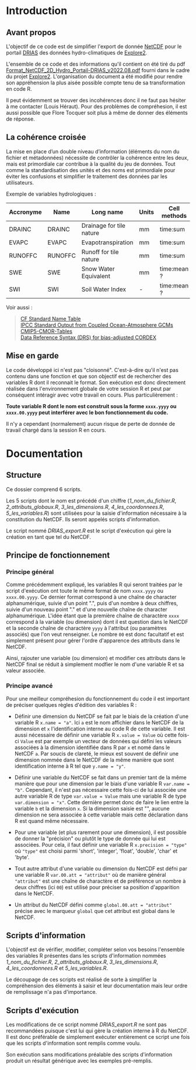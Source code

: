 # Introduction
## Avant propos
L'objectif de ce code est de simplifier l'export de donnée [NetCDF](https://fr.wikipedia.org/wiki/NetCDF) pour le portail [DRIAS](http://www.drias-climat.fr/accompagnement/sections/311) des données hydro-climatiques de [Explore2](https://professionnels.ofb.fr/fr/node/1244). 

L'ensemble de ce code et des informations qu'il contient on été tiré du pdf [Format_NetCDF_2D_Hydro_Portail-DRIAS_v2022.08.pdf](https://github.com/super-lou/Ex2D_toolbox/blob/main/resources/Format_NetCDF_2D_Hydro_Portail-DRIAS_v2022.08.pdf) fourni dans le cadre du projet [Explore2](https://professionnels.ofb.fr/fr/node/1244). L'organisation du document a été modifié pour rendre son appréhension la plus aisée possible compte tenu de sa transformation en code R.

Il peut évidemment se trouver des incohérences donc il ne faut pas hésiter à me contacter (Louis Héraut). Pour des problèmes de compréhesion, il est aussi possible que Flore Tocquer soit plus à même de donner des éléments de réponse.


## La cohérence croisée
La mise en place d’un double niveau d’information (éléments du nom
du fichier et métadonnées) nécessite de contrôler la cohérence entre
les deux, mais est primordiale car contribue à la qualité du jeu de
données. Tout comme la standardisation des unités et des noms est
primordiale pour éviter les confusions et simplifier le traitement
des données par les utilisateurs.

Exemple de variables hydrologiques :

| Accronyme | Name    | Long name                | Units  | Cell methods |
| --------- | ------- | -------------------------| ------ | ------------ |
| DRAINC    | DRAINC  | Drainage for tile nature | mm     | time:sum     |
| EVAPC     | EVAPC   | Evapotranspiration       | mm     | time:sum     |
| RUNOFFC   | RUNOFFC | Runoff for tile nature   | mm     | time:sum     |
| SWE       | SWE     | Snow Water Equivalent    | mm     | time:mean ?  |
| SWI       | SWI     | Soil Water Index         | -      | time:mean ?  |

Voir aussi :
> [CF Standard Name Table](http://cfconventions.org/Data/cf-standard-names/current/build/cf-standard-name-table.html)</br>
> [IPCC Standard Output from Coupled Ocean-Atmosphere GCMs]( https://pcmdi.llnl.gov/mips/cmip3/variableList.html)</br>
> [CMIP5-CMOR-Tables]( https://wcrp-cmip.github.io/WGCM_Infrastructure_Panel//cmor_and_mip_tables.html)</br>
> [Data Reference Syntax (DRS) for bias-adjusted CORDEX](http://is-enes-data.github.io/CORDEX_adjust_drs.pdf)</br>

## Mise en garde
Le code développé ici n'est pas "cloisonné". C'est-à-dire qu'il n'est pas contenu dans une fonction et que son objectif est de rechercher des variables R dont il reconnait le format. Son exécution est donc directement réalisée dans l'environnement globale de votre session R et peut par conséquent intéragir avec votre travail en cours. Plus particulièrement :

**Toute variable R dont le nom est construit sous la forme `xxxx.yyyy` ou `xxxx.00.yyyy` peut interférer avec le bon fonctionnement du code.** 

Il n'y a cependant (normalement) aucun risque de perte de donnée de travail chargé dans la session R en cours.


# Documentation
## Structure
Ce dossier comprend 6 scripts.

Les 5 scripts dont le nom est précédé d'un chiffre (*1_nom_du_fichier.R*, *2_attributs_globaux.R*, *3_les_dimensions.R*, *4_les_coordonnees.R*, *5_les_variables.R*) sont utilisées pour la saisie d'information nécessaire à la constitution du NetCDF. Ils seront appelés scripts d'information.

Le script nommé *DRIAS_export.R* est le script d'exécution qui gère la création en tant que tel du NetCDF.


## Principe de fonctionnement
### Principe général
Comme précédemment expliqué, les variables R qui seront traitées par le script d'exécution ont toute le même format de nom `xxxx.yyyy` ou `xxxx.00.yyyy`. Ce dernier format correspond à une chaîne de character alphanumérique, suivie d'un point ".", puis d'un nombre à deux chiffres, suivie d'un nouveau point "." et d'une nouvelle chaîne de character alphanumérique. L'idée étant que la première chaîne de charactère `xxxx` correspond à la variable (ou dimension) dont il est question dans le NetCDF et la seconde chaîne de charactère `yyyy` à l'attribut (ou paramètres associés) que l'on veut renseigner. Le nombre `00` est donc facultatif et est simplement présent pour gérer l'ordre d'apparence des attributs dans le NetCDF.

Ainsi, rajouter une variable (ou dimension) et modifier ces attributs dans le NetCDF final se réduit à simplement modfier le nom d'une variable R et sa valeur associée.

### Principe avancé
Pour une meilleur compréhesion du fonctionnement du code il est important de préciser quelques règles d'édition des variables R :

* Définir une dimension du NetCDF se fait par le biais de la création d'une variable R `x.name = "a"`. Ici `a` est le nom affichier dans le NetCDF de la dimension et `x` l'identification interne au code R de cette variable. Il est aussi nécessaire de définir une variable R `x.value = Value` où cette fois-ci `Value` est par exemple un vecteur de données qui défini les valeurs associées à la dimension identifiée dans R par `x` et nomé dans le NetCDF `a`. Par soucis de clareté, le mieux est souvent de définir une dimension nommée dans le NetCDF de la même manière que sont identification interne à R tel que `y.name = "y"`.

* Définir une variable du NetCDF se fait dans un premier tant de la même manière que pour une dimension par le biais d'une variable R `var.name = "b"`. Cependant, il n'est pas nécessaire cette fois-ci de lui associée une autre variable R de type `var.value = Value` mais une variable R de type `var.dimension = "x"`. Cette dernière permet donc de faire le lien entre la variable `b` et la dimension `x`. Si la dimension saisie est "", aucune dimension ne sera associée à cette variable mais cette déclaration dans R est quand même nécessaire.

* Pour une variable (et plus rarement pour une dimension), il est possible de donner la "précision" ou plutôt le type de donnée qui lui est associées. Pour cela, il faut définir une variable R `x.precision = "type"` où `"type"` est choisi parmi 'short', 'integer', 'float', 'double', 'char' et 'byte'.

* Tout autre attribut d'une variable ou dimension du NetCDF est défni par une variable R `var.00.att = "attribut"` où de manière général `"attribut"` est une chaîne de charactère et de préférence un nombre à deux chiffres (ici `00`) est utilisé pour préciser sa position d'apparition dans le NetCDF.

* Un attribut du NetCDF défini comme `global.00.att = "attribut"` précise avec le marqueur `global` que cet attribut est global dans le NetCDF.


## Scripts d'information
L'objectif est de vérifier, modifier, compléter selon vos besoins l'ensemble des variables R présentes dans les scripts d'information nommées *1_nom_du_fichier.R*, *2_attributs_globaux.R*, *3_les_dimensions.R*, *4_les_coordonnees.R* et *5_les_variables.R*.

Le découpage de ces scripts est réalisé de sorte à simplifier la compréhension des éléments à saisir et leur documentation mais leur ordre de remplissage n'a pas d'importance. 


## Scripts d'exécution
Les modifications de ce script nommé *DRIAS_export.R* ne sont pas recommandées puisque c'est lui qui gère la création interne à R du NetCDF. Il est donc préférable de simplement exécuter entièrement ce script une fois que les scripts d'information sont remplis comme voulu.

Son exécution sans modifications préalable des scripts d'information produit un résultat générique avec les exemples pré-remplis.
